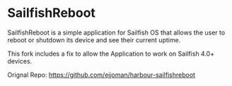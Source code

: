 # SailfishReboot
SailfishReboot is a simple application for Sailfish OS that allows the user to reboot or shutdown its device and see their current uptime.

This fork includes a fix to allow the Application to work on Sailfish 4.0+ devices.

Orignal Repo: https://github.com/ejjoman/harbour-sailfishreboot

